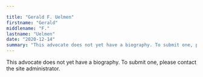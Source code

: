 ```yaml
---

title: "Gerald F. Uelmen"
firstname: "Gerald"
middlename: "F."
lastname: "Uelmen"
date: "2020-12-14"
summary: "This advocate does not yet have a biography. To submit one, please contact the site administrator."
---
```

This advocate does not yet have a biography. To submit one, please contact the site administrator.

